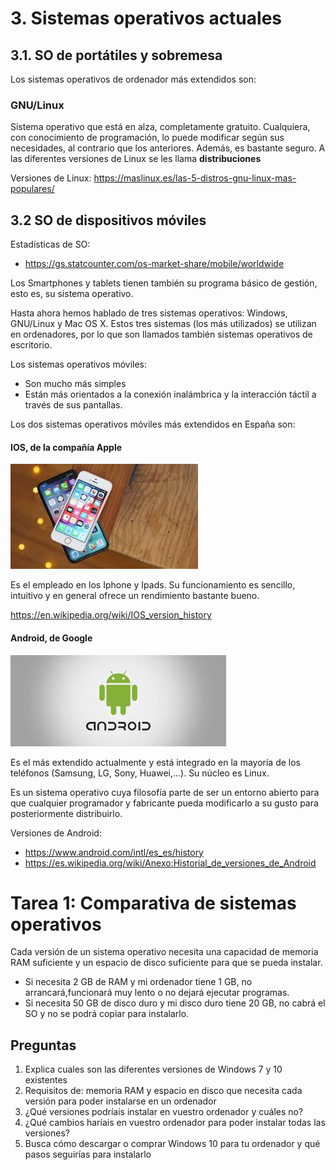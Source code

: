 

# 3. Sistemas operativos actuales

## 3.1. SO de portátiles y sobremesa

Los sistemas operativos de ordenador más extendidos son:




### GNU/Linux

Sistema operativo que está en alza, completamente gratuito. Cualquiera, con conocimiento de programación, lo puede modificar según sus necesidades, al contrario que los anteriores. Además, es bastante seguro. A las diferentes versiones de Linux se les llama **distribuciones**

Versiones de Linux: https://maslinux.es/las-5-distros-gnu-linux-mas-populares/

## 3.2 SO de dispositivos móviles

Estadísticas de SO:

- https://gs.statcounter.com/os-market-share/mobile/worldwide

Los Smartphones y tablets tienen también su programa básico de gestión, esto es, su sistema operativo.

Hasta ahora hemos hablado de tres sistemas operativos: Windows,
GNU/Linux y Mac OS X. Estos tres sistemas (los más utilizados) se utilizan en
ordenadores, por lo que son llamados también sistemas operativos de escritorio.

Los sistemas operativos móviles:

- Son mucho más simples
- Están más orientados a la conexión inalámbrica y la interacción táctil a través de sus pantallas.

Los dos sistemas operativos móviles más extendidos en España son:

#### IOS, de la compañía Apple

![imagen](img/2019-09-16-16-41-00.png)

Es el empleado en los Iphone y Ipads. Su funcionamiento es sencillo, intuitivo y en general ofrece un rendimiento bastante bueno.

https://en.wikipedia.org/wiki/IOS_version_history

#### Android, de Google

![imagen](img/2019-09-16-16-40-33.png)

Es el más extendido actualmente y está integrado en la mayoría de los teléfonos (Samsung, LG, Sony, Huawei,...). Su
núcleo es Linux.

Es un sistema operativo cuya filosofía parte de ser un entorno abierto para que cualquier programador y fabricante pueda modificarlo a su gusto para posteriormente distribuirlo.

Versiones de Android:

- https://www.android.com/intl/es_es/history
- https://es.wikipedia.org/wiki/Anexo:Historial_de_versiones_de_Android

# Tarea 1: Comparativa de sistemas operativos

Cada versión de un sistema operativo necesita una capacidad de memoria RAM suficiente y un espacio de disco suficiente para que se pueda instalar.

- Si necesita 2 GB de RAM y mi ordenador tiene 1 GB, no arrancará,funcionará muy lento o no dejará ejecutar programas.
- Si necesita 50 GB de disco duro y mi disco duro tiene 20 GB, no cabrá el SO y no se podrá copiar para instalarlo.

## Preguntas

1) Explica cuales son las diferentes versiones de Windows 7 y 10 existentes
2) Requisitos de: memoria RAM y espacio en disco que necesita cada versión para poder instalarse en un ordenador
3) ¿Qué versiones podríais instalar en vuestro ordenador y cuáles no?
4) ¿Qué cambios haríais en vuestro ordenador para poder instalar todas las versiones?
5) Busca cómo descargar o comprar Windows 10 para tu ordenador y qué pasos seguirías para instalarlo